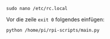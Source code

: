 `sudo nano /etc/rc.local`

Vor die zeile `exit 0` folgendes einfügen:

`python /home/pi/rpi-scripts/main.py`
